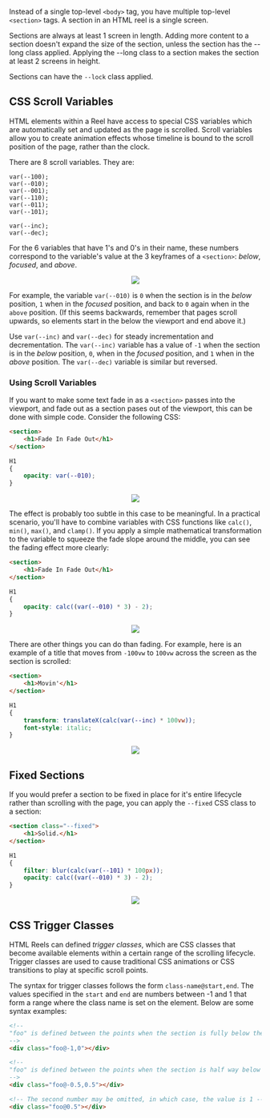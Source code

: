 
Instead of a single top-level `<body>` tag, you have multiple top-level `<section>` tags. A section in an HTML reel is a single screen.

Sections are always at least 1 screen in length. Adding more content to a section doesn't expand the size of the section, unless the section has the --long class applied. Applying the --long class to a section makes the section at least 2 screens in height.

Sections can have the `--lock` class applied.


## CSS Scroll Variables

HTML elements within a Reel have access to special CSS variables which are automatically set and updated as the page is scrolled. Scroll variables allow you to create animation effects whose timeline is bound to the scroll position of the page, rather than the clock.

There are 8 scroll variables. They are:

```
var(--100);
var(--010);
var(--001);
var(--110);
var(--011);
var(--101);

var(--inc);
var(--dec);
```

For the 6 variables that have 1's and 0's in their name, these numbers correspond to the variable's value at the 3 keyframes of a `<section>`: *below*, *focused*, and *above*.

<p align="center">
	<img src="diagram.svg">
</p>

For example, the variable `var(--010)` is `0` when the section is in the *below* position, `1` when in the *focused* position, and back to `0` again when in the `above` position. (If this seems backwards, remember that pages scroll upwards, so elements start in the below the viewport and end above it.)

Use `var(--inc)` and `var(--dec)` for steady incrementation and decrementation. The `var(--inc)` variable has a value of `-1` when the section is in the *below* position, `0`, when in the *focused* position, and `1` when in the *above* position. The `var(--dec)` variable is similar but reversed.

### Using Scroll Variables

If you want to make some text fade in as a `<section>` passes into the viewport, and fade out as a section pases out of the viewport, this can be done with simple code. Consider the following CSS:

```html
<section>
	<h1>Fade In Fade Out</h1>
</section>
```
```css
H1
{
	opacity: var(--010);
}
```

<p align="center">
	<img src="fade-simple.gif">
</p>

The effect is probably too subtle in this case to be meaningful. In a practical scenario, you'll have to combine variables with CSS functions like `calc()`, `min()`, `max()`, and `clamp()`. If you apply a simple mathematical transformation to the variable to squeeze the fade slope around the middle, you can see the fading effect more clearly:

```html
<section>
	<h1>Fade In Fade Out</h1>
</section>
```
```css
H1
{
	opacity: calc((var(--010) * 3) - 2);
}
```

<p align="center">
	<img src="fade-complex.gif">
</p>

There are other things you can do than fading. For example, here is an example of a title that moves from `-100vw` to `100vw` across the screen as the section is scrolled:

```html
<section>
	<h1>Movin'</h1>
</section>
```
```css
H1
{
	transform: translateX(calc(var(--inc) * 100vw));
	font-style: italic;
}
```

<p align="center">
	<img src="move-across.gif">
</p>

## Fixed Sections

If you would prefer a section to be fixed in place for it's entire lifecycle rather than scrolling with the page, you can apply the `--fixed` CSS class to a section:

```html
<section class="--fixed">
	<h1>Solid.</h1>
</section>
```
```css
H1
{
	filter: blur(calc(var(--101) * 100px));
	opacity: calc((var(--010) * 3) - 2);
}
```

<p align="center">
	<img src="fixed.gif">
</p>

## CSS Trigger Classes

HTML Reels can defined *trigger classes*, which are CSS classes that become available elements within a certain range of the scrolling lifecycle. Trigger classes are used to cause traditional CSS animations or CSS transitions to play at specific scroll points.

The syntax for trigger classes follows the form `class-name@start,end`. The values specified in the `start` and `end` are numbers between -1 and 1 that form a range where the class name is set on the element. Below are some syntax examples:

```html
<!--
"foo" is defined between the points when the section is fully below the viewport, to the point where the section is perfectly aligned with the viewport.
-->
<div class="foo@-1,0"></div>

<!--
"foo" is defined between the points when the section is half way below the viewport, to the point where the section is half way above the viewport.
-->
<div class="foo@-0.5,0.5"></div>

<!-- The second number may be omitted, in which case, the value is 1 -->
<div class="foo@0.5"></div>
```
